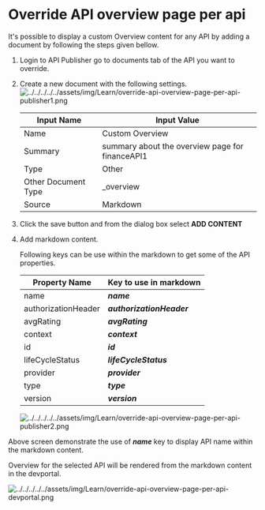 # Override API overview page per api

It's possible to display a custom Overview content for any API by adding a document by following the steps given bellow.

1. Login to API Publisher go to documents tab of the API you want to override.

2. Create a new document with the following settings.
    ![../../../../../assets/img/Learn/override-api-overview-page-per-api-publisher1.png](../../../../../assets/img/Learn/override-api-overview-page-per-api-publisher1.png) 

    | Input Name | Input Value |
    | -- | -- |
    | Name | Custom Overview |
    | Summary | summary about the overview page for financeAPI1 |
    | Type | Other |
    | Other Document Type | _overview |
    | Source | Markdown |

3. Click the save button and from the dialog box select **ADD CONTENT**

4. Add markdown content.

    Following keys can be use within the markdown to get some of the API properties.

    | Property Name | Key to use in markdown |
    | --- | --- |
    | name | ___name___ |
    | authorizationHeader | ___authorizationHeader___ |
    | avgRating | ___avgRating___ |
    | context | ___context___ |
    | id | ___id___ |
    | lifeCycleStatus | ___lifeCycleStatus___ |
    | provider | ___provider___ |
    | type | ___type___ |
    | version | ___version___ |

    ![../../../../../assets/img/Learn/override-api-overview-page-per-api-publisher2.png](../../../../../assets/img/Learn/override-api-overview-page-per-api-publisher2.png) 

Above screen demonstrate the use of ___name___ key to display API name within the markdown content.

Overview for the selected API will be rendered from the markdown content in the devportal.

![../../../../../assets/img/Learn/override-api-overview-page-per-api-devportal.png](../../../../../assets/img/Learn/override-api-overview-page-per-api-devportal.png) 
